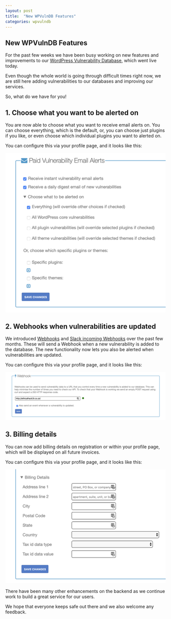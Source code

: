 ```yaml
---
layout: post
title:  "New WPVulnDB Features"
categories: wpvulndb
---
```


## New WPVulnDB Features

For the past few weeks we have been busy working on new features and improvements to our [WordPress Vulnerability Database](https://wpvulndb.com/), which went live today.

Even though the whole world is going through difficult times right now, we are still here adding vulnerabilities to our databases and improving our services.

So, what do we have for you!

## 1. Choose what you want to be alerted on

You are now able to choose what you want to receive email alerts on. You can choose everything, which is the default, or, you can choose just plugins if you like, or even choose which individual plugins you want to alerted on.

You can configure this via your profile page, and it looks like this:

![Choose Email Alerts](/assets/posts/wpvulndb-new-features/choose-email-alerts.png)

## 2. Webhooks when vulnerabilities are updated

We introduced [Webhooks](https://blog.wpscan.com/wpvulndb/2019/12/09/wpvulndb-webhooks.html) and [Slack incoming Webhooks](https://blog.wpscan.com/wpvulndb/2020/03/16/slack-incoming-webhook-notifications.html) over the past few months. These will send a Webhook when a new vulnerability is added to the database. The new functionality now lets you also be alerted when vulnerabilities are updated.

You can configure this via your profile page, and it looks like this:

![Webhooks on updates](/assets/posts/wpvulndb-new-features/webhook-on-updates.png)

## 3. Billing details

You can now add billing details on registration or within your profile page, which will be displayed on all future invoices.

You can configure this via your profile page, and it looks like this:

![Billing Info](/assets/posts/wpvulndb-new-features/billing-details.png)

There have been many other enhancements on the backend as we continue work to build a great service for our users.

We hope that everyone keeps safe out there and we also welcome any feedback.
